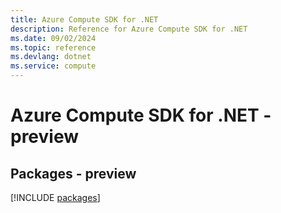 ```yaml
---
title: Azure Compute SDK for .NET
description: Reference for Azure Compute SDK for .NET
ms.date: 09/02/2024
ms.topic: reference
ms.devlang: dotnet
ms.service: compute
---
```

# Azure Compute SDK for .NET - preview
## Packages - preview
[!INCLUDE [packages](compute-index.md)]